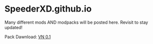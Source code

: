 # SpeederXD.github.io
Many different mods AND modpacks will be posted here. Revisit to stay updated!

Pack Dawnload: [VN 0.1](https://drive.google.com/file/d/1-vKSseJJz8UI_qXPwNGdin0gTH_YpQHX/view?usp=drive_link)
